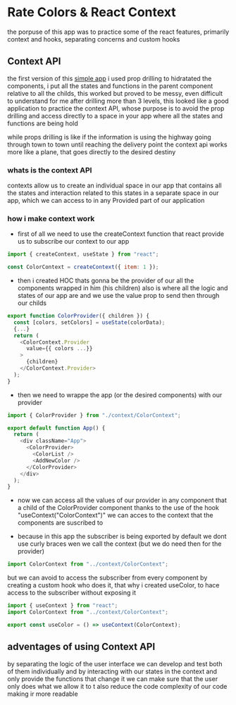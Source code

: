 # Rate Colors & React Context

the porpuse of this app was to practice some of the react features, primarily context and hooks, separating concerns and custom hooks

## Context API

the first version of this [simple app](https://codesandbox.io/s/colors-n4r34i?file=/src/Color.js) i used prop drilling to hidratated the components, i put all the states and functions in the parent component relative to all the childs, this worked but proved to be messy, even difficult to understand for me after drilling more than 3 levels, this looked like a good application to practice the context API, whose purpose is to avoid the prop drilling and access directly to a space in your app where all the states and functions are being hold

while props drilling is like if the information is using the highway going through town to town until reaching the delivery point the context api works more like a plane, that goes directly to the desired destiny

### whats is the context API

contexts allow us to create an individual space in our app that contains all the states and interaction related to this states in a separate space in our app, which we can access to in any Provided part of our application

### how i make context work

- first of all we need to use the createContext function that react provide us to subscribe our context to our app

```js
import { createContext, useState } from "react";

const ColorContext = createContext({ item: 1 });
```

- then i created HOC thats gonna be the provider of our all the components wrapped in him (his children) also is where all the logic and states of our app are and we use the value prop to send then through our childs

```js
export function ColorProvider({ children }) {
  const [colors, setColors] = useState(colorData);
  {...}
  return (
    <ColorContext.Provider
      value={{ colors ...}}
    >
      {children}
    </ColorContext.Provider>
  );
}
```

- then we need to wrappe the app (or the desired components) with our provider

```js
import { ColorProvider } from "./context/ColorContext";

export default function App() {
  return (
    <div className="App">
      <ColorProvider>
        <ColorList />
        <AddNewColor />
      </ColorProvider>
    </div>
  );
}
```

- now we can access all the values of our provider in any component that a child of the ColorProvider component thanks to the use of the hook "useContext("ColorContext")" we can acces to the context that the components are suscribed to

* because in this app the subscriber is being exported by default we dont use curly braces wen we call the context (but we do need then for the provider)

```js
import ColorContext from "../context/ColorContext";
```

but we can avoid to access the subscriber from every component by creating a custom hook who does it, that why i created useColor, to hace access to the subscriber without exposing it

```js
import { useContext } from "react";
import ColorContext from "../context/ColorContext";

export const useColor = () => useContext(ColorContext);
```

## adventages of using Context API

by separating the logic of the user interface we can develop and test both of them individually and by interacting with our states in the context and only provide the functions that change it we can make sure that the user only does what we allow it to t also reduce the code complexity of our code making ir more readable

